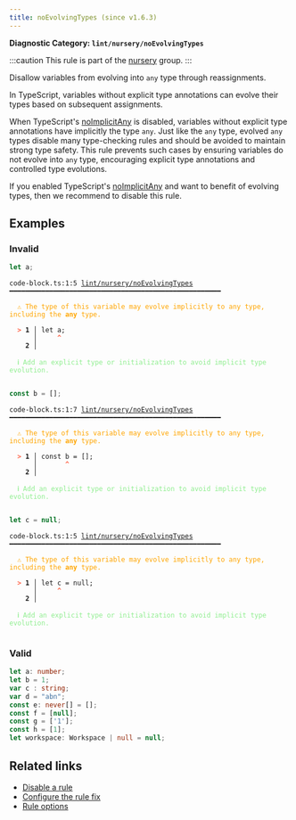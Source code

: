 ```yaml
---
title: noEvolvingTypes (since v1.6.3)
---
```


**Diagnostic Category: `lint/nursery/noEvolvingTypes`**

:::caution
This rule is part of the [nursery](/linter/rules/#nursery) group.
:::

Disallow variables from evolving into `any` type through reassignments.

In TypeScript, variables without explicit type annotations can evolve their types based on subsequent assignments.

When  TypeScript's [noImplicitAny](https://www.typescriptlang.org/tsconfig/#noImplicitAny) is disabled,
variables without explicit type annotations have implicitly the type `any`.
Just like the `any` type, evolved `any` types disable many type-checking rules and should be avoided to maintain strong type safety.
This rule prevents such cases by ensuring variables do not evolve into `any` type, encouraging explicit type annotations and controlled type evolutions.

If you enabled TypeScript's [noImplicitAny](https://www.typescriptlang.org/tsconfig/#noImplicitAny) and want to benefit of evolving types,
then we recommend to disable this rule.

## Examples

### Invalid

```ts
let a;
```

<pre class="language-text"><code class="language-text">code-block.ts:1:5 <a href="https://biomejs.dev/linter/rules/no-evolving-types">lint/nursery/noEvolvingTypes</a> ━━━━━━━━━━━━━━━━━━━━━━━━━━━━━━━━━━━━━━━━━━━━━━━━━━━━━

<strong><span style="color: Orange;">  </span></strong><strong><span style="color: Orange;">⚠</span></strong> <span style="color: Orange;">The type of this variable may evolve implicitly to any type, including the </span><span style="color: Orange;"><strong>any</strong></span><span style="color: Orange;"> type.</span>
  
<strong><span style="color: Tomato;">  </span></strong><strong><span style="color: Tomato;">&gt;</span></strong> <strong>1 │ </strong>let a;
   <strong>   │ </strong>    <strong><span style="color: Tomato;">^</span></strong>
    <strong>2 │ </strong>
  
<strong><span style="color: lightgreen;">  </span></strong><strong><span style="color: lightgreen;">ℹ</span></strong> <span style="color: lightgreen;">Add an explicit type or initialization to avoid implicit type evolution.</span>
  
</code></pre>

```ts
const b = [];
```

<pre class="language-text"><code class="language-text">code-block.ts:1:7 <a href="https://biomejs.dev/linter/rules/no-evolving-types">lint/nursery/noEvolvingTypes</a> ━━━━━━━━━━━━━━━━━━━━━━━━━━━━━━━━━━━━━━━━━━━━━━━━━━━━━

<strong><span style="color: Orange;">  </span></strong><strong><span style="color: Orange;">⚠</span></strong> <span style="color: Orange;">The type of this variable may evolve implicitly to any type, including the </span><span style="color: Orange;"><strong>any</strong></span><span style="color: Orange;"> type.</span>
  
<strong><span style="color: Tomato;">  </span></strong><strong><span style="color: Tomato;">&gt;</span></strong> <strong>1 │ </strong>const b = [];
   <strong>   │ </strong>      <strong><span style="color: Tomato;">^</span></strong>
    <strong>2 │ </strong>
  
<strong><span style="color: lightgreen;">  </span></strong><strong><span style="color: lightgreen;">ℹ</span></strong> <span style="color: lightgreen;">Add an explicit type or initialization to avoid implicit type evolution.</span>
  
</code></pre>

```ts
let c = null;
```

<pre class="language-text"><code class="language-text">code-block.ts:1:5 <a href="https://biomejs.dev/linter/rules/no-evolving-types">lint/nursery/noEvolvingTypes</a> ━━━━━━━━━━━━━━━━━━━━━━━━━━━━━━━━━━━━━━━━━━━━━━━━━━━━━

<strong><span style="color: Orange;">  </span></strong><strong><span style="color: Orange;">⚠</span></strong> <span style="color: Orange;">The type of this variable may evolve implicitly to any type, including the </span><span style="color: Orange;"><strong>any</strong></span><span style="color: Orange;"> type.</span>
  
<strong><span style="color: Tomato;">  </span></strong><strong><span style="color: Tomato;">&gt;</span></strong> <strong>1 │ </strong>let c = null;
   <strong>   │ </strong>    <strong><span style="color: Tomato;">^</span></strong>
    <strong>2 │ </strong>
  
<strong><span style="color: lightgreen;">  </span></strong><strong><span style="color: lightgreen;">ℹ</span></strong> <span style="color: lightgreen;">Add an explicit type or initialization to avoid implicit type evolution.</span>
  
</code></pre>

### Valid

```ts
let a: number;
let b = 1;
var c : string;
var d = "abn";
const e: never[] = [];
const f = [null];
const g = ['1'];
const h = [1];
let workspace: Workspace | null = null;
```

## Related links

- [Disable a rule](/linter/#disable-a-lint-rule)
- [Configure the rule fix](/linter#configure-the-rule-fix)
- [Rule options](/linter/#rule-options)

